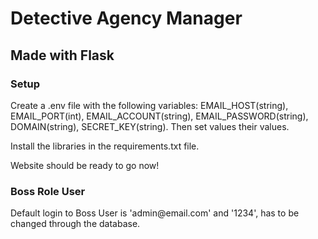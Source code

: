 <h1>Detective Agency Manager</h1>
<h2>Made with Flask</h2>

<h3>Setup</h3>
<p>Create a .env file with the following variables: EMAIL_HOST(string), EMAIL_PORT(int), EMAIL_ACCOUNT(string), EMAIL_PASSWORD(string), DOMAIN(string), SECRET_KEY(string). Then set values their values.</p>
<p>Install the libraries in the requirements.txt file.</p>
<p>Website should be ready to go now!</p>

<h3>Boss Role User</h3>
<p>Default login to Boss User is 'admin@email.com' and '1234', has to be changed through the database.</p>